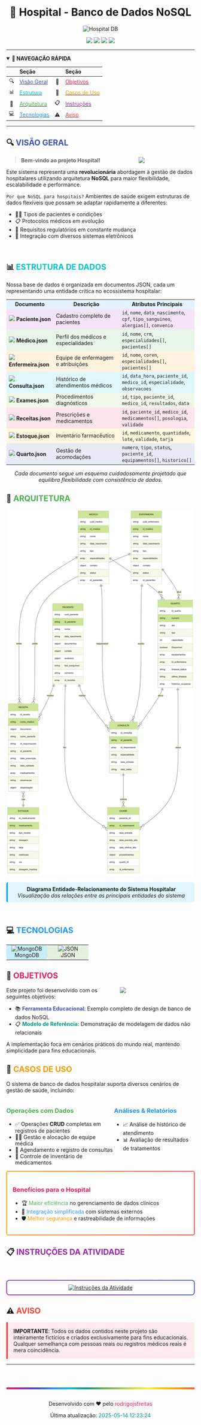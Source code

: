 <div align="center">
  
  # 🏥 Hospital - Banco de Dados NoSQL
  
  <!-- Enhanced Banner with More Colors -->
  <img src="https://img.shields.io/badge/🏥_HOSPITAL_DB-SYSTEM-E91E63?style=for-the-badge" alt="Hospital DB" />
  <br>
    
  ![](https://img.shields.io/badge/Database-NoSQL-00C4CC?style=for-the-badge&logo=mongodb&logoColor=white)
  ![](https://img.shields.io/badge/Format-JSON-F7DF1E?style=for-the-badge&logo=json&logoColor=black)
  ![](https://img.shields.io/badge/Status-Active-4CAF50?style=for-the-badge)
  ![](https://img.shields.io/badge/Last_Updated-May_2025-FF5722?style=for-the-badge)

</div>

---

<!-- ANIMATED TOC SECTION with Enhanced Colors -->
<details open>
<summary><b>📑 NAVEGAÇÃO RÁPIDA</b></summary>

|   | Seção               |   | Seção                  |
|:-:|:--------------------|:-:|:-----------------------|
| 🔍 | [<span style="color:#3F51B5">Visão Geral</span>](#-visão-geral) | 🎯 | [<span style="color:#E91E63">Objetivos</span>](#-objetivos) |
| 📊 | [<span style="color:#00C4CC">Estrutura</span>](#-estrutura-de-dados) | 🚀 | [<span style="color:#FF9800">Casos de Uso</span>](#-casos-de-uso) |
| 🔄 | [<span style="color:#4CAF50">Arquitetura</span>](#-arquitetura) | 📋 | [<span style="color:#9C27B0">Instruções</span>](#-instruções-da-atividade) |
| 💻 | [<span style="color:#2196F3">Tecnologias</span>](#-tecnologias) | ⚠️ | [<span style="color:#F44336">Aviso</span>](#%EF%B8%8F-aviso) |

</details>

---

<!-- MAIN CONTENT with Enhanced Colors -->
## 🔍 <span style="color:#3F51B5">VISÃO GERAL</span>

<img align="right" width="150" src="https://img.icons8.com/color/240/000000/hospital-3.png" />

> **Bem-vindo ao projeto Hospital!**

Este sistema representa uma **revolucionária** abordagem à gestão de dados hospitalares utilizando arquitetura **NoSQL** para maior flexibilidade, escalabilidade e performance.

`Por que NoSQL para hospitais?` Ambientes de saúde exigem estruturas de dados flexíveis que possam se adaptar rapidamente a diferentes:
* 🧑‍⚕️ Tipos de pacientes e condições
* 📋 Protocolos médicos em evolução
* 📜 Requisitos regulatórios em constante mudança
* 🔄 Integração com diversos sistemas eletrônicos

<br>

## 📊 <span style="color:#00C4CC">ESTRUTURA DE DADOS</span>

Nossa base de dados é organizada em documentos JSON, cada um representando uma entidade crítica no ecossistema hospitalar:

<table>
<tr style="background-color:#E3F2FD">
  <th width="25%">Documento</th>
  <th width="35%">Descrição</th>
  <th width="45%">Atributos Principais</th>
</tr>
<tr style="background-color:#F3E5F5">
  <td><img src="https://img.icons8.com/?size=100&id=14874&format=png&color=000000" width="24"/> <b> Paciente.json</b></td>
  <td>Cadastro completo de pacientes</td>
  <td><code>id</code>, <code>nome</code>, <code>data_nascimento</code>, <code>cpf</code>, <code>tipo_sanguineo</code>, <code>alergias[]</code>, <code>convenio</code></td>
</tr>
<tr style="background-color:#E8F5E9">
  <td><img src="https://img.icons8.com/color/48/000000/doctor-male.png" width="24"/> <b> Médico.json</b></td>
  <td>Perfil dos médicos e especialidades</td>
  <td><code>id</code>, <code>nome</code>, <code>crm</code>, <code>especialidades[]</code>, <code>pacientes[]</code></td>
</tr>
<tr style="background-color:#FFF3E0">
  <td><img src="https://img.icons8.com/color/48/000000/nurse-female.png" width="24"/> <b> Enfermeira.json</b></td>
  <td>Equipe de enfermagem e atribuições</td>
  <td><code>id</code>, <code>nome</code>, <code>coren</code>, <code>especialidades[]</code>, <code>pacientes[]</code></td>
</tr>
<tr style="background-color:#E0F7FA">
  <td><img src="https://img.icons8.com/color/48/000000/health-checkup.png" width="24"/> <b> Consulta.json</b></td>
  <td>Histórico de atendimentos médicos</td>
  <td><code>id</code>, <code>data_hora</code>, <code>paciente_id</code>, <code>medico_id</code>, <code>especialidade</code>, <code>observacoes</code></td>
</tr>
<tr style="background-color:#F1F8E9">
  <td><img src="https://img.icons8.com/color/48/000000/microscope.png" width="24"/> <b> Exames.json</b></td>
  <td>Procedimentos diagnósticos</td>
  <td><code>id</code>, <code>tipo</code>, <code>paciente_id</code>, <code>medico_id</code>, <code>resultados</code>, <code>data</code></td>
</tr>
<tr style="background-color:#FCE4EC">
  <td><img src="https://img.icons8.com/?size=100&id=13HpMwhzW71Q&format=png&color=000000" width="24"/> <b> Receitas.json</b></td>
  <td>Prescrições e medicamentos</td>
  <td><code>id</code>, <code>paciente_id</code>, <code>medico_id</code>, <code>medicamentos[]</code>, <code>posologia</code>, <code>validade</code></td>
</tr>
<tr style="background-color:#FFF8E1">
  <td><img src="https://img.icons8.com/color/48/000000/pills.png" width="24"/> <b> Estoque.json</b></td>
  <td>Inventário farmacêutico</td>
  <td><code>id</code>, <code>medicamento</code>, <code>quantidade</code>, <code>lote</code>, <code>validade</code>, <code>tarja</code></td>
</tr>
<tr style="background-color:#E8EAF6">
  <td><img src="https://img.icons8.com/color/48/000000/hospital-bed.png" width="24"/> <b> Quarto.json</b></td>
  <td>Gestão de acomodações</td>
  <td><code>numero</code>, <code>tipo</code>, <code>status</code>, <code>paciente_id</code>, <code>equipamentos[]</code>, <code>historico[]</code></td>
</tr>
</table>

<div align="center">
<i>Cada documento segue um esquema cuidadosamente projetado que equilibra flexibilidade com consistência de dados.</i>
</div>

## 🔄 <span style="color:#4CAF50">ARQUITETURA</span>

<div align="center">
<img src="./img/imageDiagrama.png" alt="Hospital Database System Architecture" width="700"/>
<br>
<p style="background-color:#E1F5FE;padding:10px;border-radius:5px;border-left:4px solid #03A9F4;">
<b>Diagrama Entidade-Relacionamento do Sistema Hospitalar</b><br>
<i>Visualização das relações entre as principais entidades do sistema</i>
</p>
</div>

<br>

## 💻 <span style="color:#2196F3">TECNOLOGIAS</span>

<table>
<tr style="background-color:#E3F2FD">
  <td align="center" width="96" style="background-color:#00C4CC20;border-radius:8px;">
    <img src="https://img.icons8.com/color/48/000000/mongodb.png" width="48" height="48" alt="MongoDB" />
    <br>MongoDB
  </td>
  <td align="center" width="96" style="background-color:#F7DF1E20;border-radius:8px;">
    <img src="https://img.icons8.com/color/48/000000/json.png" width="48" height="48" alt="JSON" />
    <br>JSON
  </td>
  </tr>
</table>

## 🎯 <span style="color:#E91E63">OBJETIVOS</span>

<img align="right" width="200" src="https://img.icons8.com/color/240/000000/goal--v1.png"/>

Este projeto foi desenvolvido com os seguintes objetivos:

- 📚 <span style="color:#3F51B5"><b>Ferramenta Educacional</b></span>: Exemplo completo de design de banco de dados NoSQL
- 📋 <span style="color:#009688"><b>Modelo de Referência</b></span>: Demonstração de modelagem de dados não relacionais

A implementação foca em cenários práticos do mundo real, mantendo simplicidade para fins educacionais.

## 🚀 <span style="color:#FF9800">CASOS DE USO</span>

O sistema de banco de dados hospitalar suporta diversos cenários de gestão de saúde, incluindo:

<div style="display: flex; justify-content: space-between;">
<div width="48%">

### <span style="color:#4CAF50">Operações com Dados</span>
- ✅ Operações **CRUD** completas em registros de pacientes
- 👨‍⚕️ Gestão e alocação de equipe médica
- 📅 Agendamento e registro de consultas
- 💊 Controle de inventário de medicamentos

</div>
<div width="48%">

### <span style="color:#2196F3">Análises & Relatórios</span>
- 📈 Análise de histórico de atendimento
- 📊 Avaliação de resultados de tratamentos

</div>
</div>


<div style="background: linear-gradient(90deg, #FF9800, #F44336); padding: 2px; border-radius: 5px;">
<div style="background: white; padding: 15px; border-radius: 3px;">

### <span style="color:#E91E63">Benefícios para o Hospital</span>

- 🏆 <span style="color:#4CAF50">Maior eficiência</span> no gerenciamento de dados clínicos
- 🔄 <span style="color:#2196F3">Integração simplificada</span> com sistemas externos
- 🛡️ <span style="color:#FF9800">Melhor segurança</span> e rastreabilidade de informações

</div>
</div>

## 📋 <span style="color:#9C27B0">INSTRUÇÕES DA ATIVIDADE</span>

<br>

<div align="center" style="background: linear-gradient(45deg, #9C27B0, #3F51B5); padding: 2px; border-radius: 8px; margin: 20px 0;">
  <div style="background: white; padding: 10px; border-radius: 6px">
    <a href="./atividade.md">
      <img src="https://img.shields.io/badge/📝_Ver_Instruções_Detalhadas-4285F4?style=for-the-badge" alt="Instruções da Atividade"/>
    </a>
  </div>
</div>


## ⚠️ <span style="color:#F44336">AVISO</span>

<div style="border-left: 4px solid #F44336; background-color: #FFEBEE; padding: 15px; border-radius: 0 5px 5px 0;">
<b>IMPORTANTE</b>: Todos os dados contidos neste projeto são inteiramente fictícios e criados exclusivamente para fins educacionais. Qualquer semelhança com pessoas reais ou registros médicos reais é mera coincidência.
</div>

---

<br>

<div align="center" style="background: linear-gradient(to right, #E91E63, #9C27B0, #3F51B5, #2196F3, #00BCD4, #009688, #4CAF50, #8BC34A, #CDDC39, #FFEB3B, #FFC107, #FF9800, #FF5722); height: 5px; border-radius: 5px; margin: 30px 0;"></div>

<div align="center">
  <p>Desenvolvido com ❤️ pelo <span style="color:#E91E63">rodrigojsfreitas</span></p>
  <p>Última atualização: <span style="color:#009688">2025-05-14 12:23:24</span></p>
  
</div>
